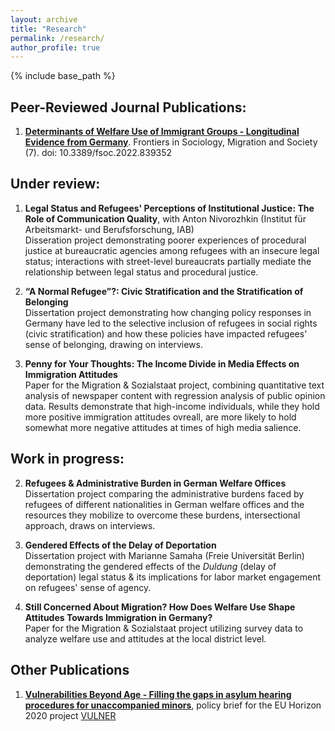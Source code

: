 ```yaml
---
layout: archive
title: "Research"
permalink: /research/
author_profile: true
---
```


{% include base_path %}

## Peer-Reviewed Journal Publications:

1. **[Determinants of Welfare Use of Immigrant Groups - Longitudinal Evidence from Germany](https://www.frontiersin.org/articles/10.3389/fsoc.2022.839352/full)**. Frontiers in Sociology, Migration and Society (7). doi: 10.3389/fsoc.2022.839352 <br>

## Under review:

1. **Legal Status and Refugees' Perceptions of Institutional Justice: The Role of Communication Quality**, with Anton Nivorozhkin (Institut für Arbeitsmarkt- und Berufsforschung, IAB)<br>
Disseration project demonstrating poorer experiences of procedural justice at bureaucratic agencies among refugees with an insecure legal status; interactions with street-level bureaucrats partially mediate the relationship between legal status and procedural justice. 

2. **“A Normal Refugee”?: Civic Stratification and the Stratification of Belonging**<br>
Dissertation project demonstrating how changing policy responses in Germany have led to the selective inclusion of refugees in social rights (civic stratification) and how these policies have impacted refugees' sense of belonging, drawing on interviews.

3. **Penny for Your Thoughts: The Income Divide in Media Effects on Immigration Attitudes**<br>
Paper for the Migration & Sozialstaat project, combining quantitative text analysis of newspaper content with regression analysis of public opinion data. Results demonstrate that high-income individuals, while they hold more positive immigration attitudes ovreall, are more likely to hold somewhat more negative attitudes at times of high media salience. 

## Work in progress:

2. **Refugees & Administrative Burden in German Welfare Offices**<br>
Dissertation project comparing the administrative burdens faced by refugees of different nationalities in German welfare offices and the resources they mobilize to overcome these burdens, intersectional approach, draws on interviews.

4. **Gendered Effects of the Delay of Deportation**<br>
Dissertation project with Marianne Samaha (Freie Universität Berlin) demonstrating the gendered effects of the *Duldung* (delay of deportation) legal status & its implications for labor market engagement on refugees' sense of agency.

5. **Still Concerned About Migration? How Does Welfare Use Shape Attitudes Towards Immigration in Germany?**<br>
Paper for the Migration & Sozialstaat project utilizing survey data to analyze welfare use and attitudes at the local district level. 

## Other Publications ##

1. **[Vulnerabilities Beyond Age - Filling the gaps in asylum hearing procedures for unaccompanied minors](https://population-europe.eu/files/documents/pb28_vulner_web_1.pdf)**, policy brief for the EU Horizon 2020 project [VULNER](https://www.vulner.eu/)
